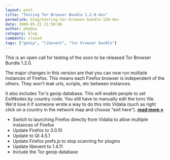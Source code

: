 ```yaml
---
layout: post
title: "Testing Tor Browser Bundle 1.2.0-dev"
permalink: blog/testing-tor-browser-bundle-120-dev
date: 2009-05-22 21:50:06
author: phobos
category: blog
comments: closed
tags: ["geoip", "libevent", "tor browser bundle"]
---
```


This is an open call for testing of the soon to be released Tor Browser Bundle 1.2.0.

The major changes in this version are that you can now run multiple instances of Firefox. This means each Firefox browser is independent of the others. They won't leak urls, scripts, etc between instances.

It also includes Tor's geoip database. This will enable people to set ExitNodes by country code. You still have to manually edit the torrc file. We'd love it if someone wrote a way to do this into Vidalia (such as right click on a country in the network map and choose "exit here"). [**read more »**](https://blog.torproject.org/blog/testing-tor-browser-bundle-120-dev)

-   Switch to launching Firefox directly from Vidalia to allow multiple instances of Firefox
-   Update Firefox to 3.0.10
-   Update to Qt 4.5.1
-   Update Firefox prefs.js to stop scanning for plugins
-   Update libevent to 1.4.11
-   Include the Tor geoip database

